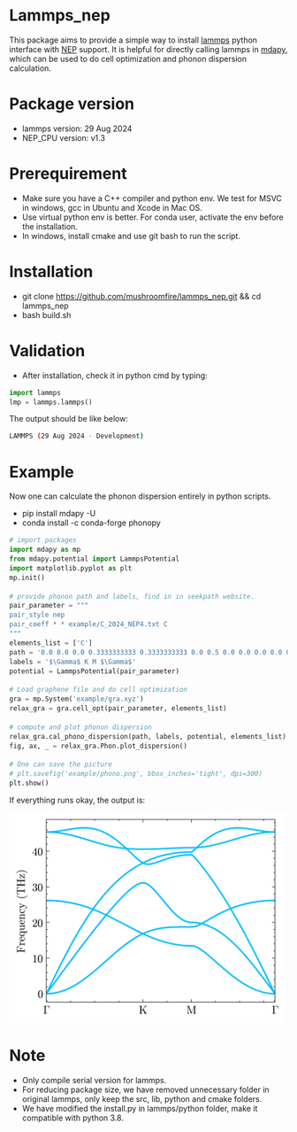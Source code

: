 # Lammps_nep
This package aims to provide a simple way to install [lammps](https://www.lammps.org/) python interface with [NEP](https://gpumd.org/potentials/nep.html) support. It is helpful for directly calling lammps in [mdapy](https://github.com/mushroomfire/mdapy), which can be used to do cell optimization and phonon dispersion calculation.

# Package version

- lammps version: 29 Aug 2024
- NEP_CPU version: v1.3

# Prerequirement

- Make sure you have a C++ compiler and python env. We test for MSVC in windows, gcc in Ubuntu and Xcode in Mac OS.
- Use virtual python env is better. For conda user, activate the env before the installation.
- In windows, install cmake and use git bash to run the script.

# Installation

- git clone https://github.com/mushroomfire/lammps_nep.git && cd lammps_nep
- bash build.sh

# Validation

- After installation, check it in python cmd by typing:

``` python
import lammps
lmp = lammps.lammps()
```

The output should be like below:

``` bash
LAMMPS (29 Aug 2024 - Development)
```

# Example

Now one can calculate the phonon dispersion entirely in python scripts.

- pip install mdapy -U
- conda install -c conda-forge phonopy

``` python
# import packages
import mdapy as mp
from mdapy.potential import LammpsPotential
import matplotlib.pyplot as plt
mp.init()

# provide phonon path and labels, find in in seekpath website.
pair_parameter = """
pair_style nep
pair_coeff * * example/C_2024_NEP4.txt C
"""
elements_list = ['C']
path = '0.0 0.0 0.0 0.3333333333 0.3333333333 0.0 0.5 0.0 0.0 0.0 0.0 0.0'
labels = '$\Gamma$ K M $\Gamma$'
potential = LammpsPotential(pair_parameter)

# Load graphene file and do cell optimization
gra = mp.System('example/gra.xyz')
relax_gra = gra.cell_opt(pair_parameter, elements_list)

# compute and plot phonon dispersion
relax_gra.cal_phono_dispersion(path, labels, potential, elements_list)
fig, ax, _ = relax_gra.Phon.plot_dispersion()

# One can save the picture
# plt.savefig('example/phono.png', bbox_inches='tight', dpi=300)
plt.show()
```

If everything runs okay, the output is:

<img src=./example/phono.png  width="500px" />

# Note

- Only compile serial version for lammps.
- For reducing package size, we have removed unnecessary folder in original lammps, only keep the src, lib, python and cmake folders.
- We have modified the install.py in lammps/python folder, make it compatible with python 3.8.
